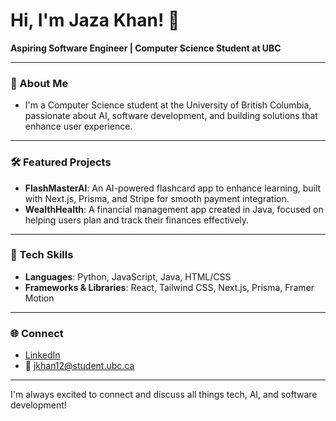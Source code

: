<!-- ## Hi there 👋 -->

<!--
**JazaKhan/JazaKhan** is a ✨ _special_ ✨ repository because its `README.md` (this file) appears on your GitHub profile.

Here are some ideas to get you started:

- 🔭 I’m currently working on ...
- 🌱 I’m currently learning ...
- 👯 I’m looking to collaborate on ...
- 🤔 I’m looking for help with ...
- 💬 Ask me about ...
- 📫 How to reach me: ...
- 😄 Pronouns: ...
- ⚡ Fun fact: ...
-->

# Hi, I'm Jaza Khan! 👋  
**Aspiring Software Engineer | Computer Science Student at UBC**

---

### 🌱 About Me

- I'm a Computer Science student at the University of British Columbia, passionate about AI, software development, and building solutions that enhance user experience. 

---


### 🛠 Featured Projects

- **FlashMasterAI**: An AI-powered flashcard app to enhance learning, built with Next.js, Prisma, and Stripe for smooth payment integration.
- **WealthHealth**: A financial management app created in Java, focused on helping users plan and track their finances effectively.

---

### 🧩 Tech Skills

- **Languages**: Python, JavaScript, Java, HTML/CSS
- **Frameworks & Libraries**: React, Tailwind CSS, Next.js, Prisma, Framer Motion

---

### 🌐 Connect

- [LinkedIn](https://linkedin.com/in/jazakhan)  
- 📧 [jkhan12@student.ubc.ca](mailto:jkhan12@student.ubc.ca)

---

I'm always excited to connect and discuss all things tech, AI, and software development!
